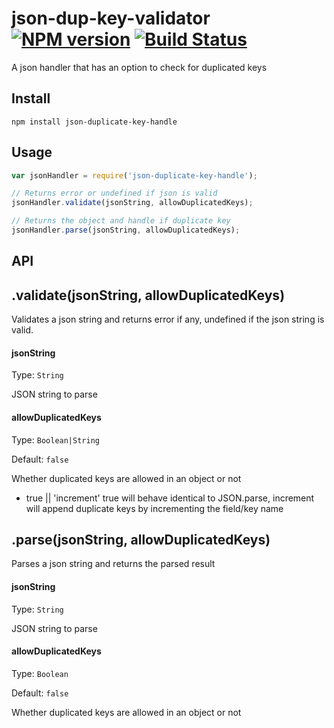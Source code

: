 # json-dup-key-validator [![NPM version](https://img.shields.io/npm/v/json-duplicate-key-handle.svg)](https://www.npmjs.com/package/json-duplicate-key-handle) [![Build Status](https://travis-ci.org/jackyjieliu/json-duplicate-key-handle.svg?branch=master)](https://travis-ci.org/jackyjieliu/json-duplicate-key-handle)

A json handler that has an option to check for duplicated keys

## Install
`npm install json-duplicate-key-handle`
## Usage
```js
var jsonHandler = require('json-duplicate-key-handle');

// Returns error or undefined if json is valid
jsonHandler.validate(jsonString, allowDuplicatedKeys);

// Returns the object and handle if duplicate key
jsonHandler.parse(jsonString, allowDuplicatedKeys);
```
## API
## .validate(jsonString, allowDuplicatedKeys)
Validates a json string and returns error if any, undefined if the json string is valid.
#### jsonString
Type: `String`

JSON string to parse
#### allowDuplicatedKeys
Type: `Boolean|String`

Default: `false`

Whether duplicated keys are allowed in an object or not

- true || 'increment' true will behave identical to JSON.parse, increment will append duplicate keys by incrementing the field/key name

## .parse(jsonString, allowDuplicatedKeys)
Parses a json string and returns the parsed result
#### jsonString
Type: `String`

JSON string to parse
#### allowDuplicatedKeys
Type: `Boolean`

Default: `false`

Whether duplicated keys are allowed in an object or not